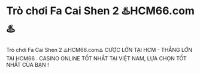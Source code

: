 # Trò chơi Fa Cai Shen 2 ♨️HCM66.com♨️

Trò chơi Fa Cai Shen 2 ♨️HCM66.com♨️ CƯỢC LỚN TẠI HCM - THẮNG LỚN TẠI HCM66 . CASINO ONLINE TỐT NHẤT TẠI VIỆT NAM, LỰA CHỌN TỐT NHẤT CỦA BẠN !